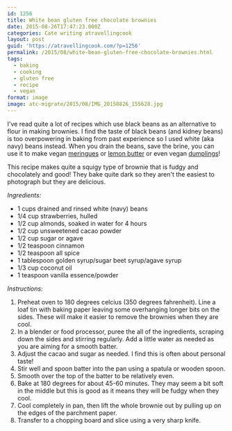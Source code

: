 ```yaml
---
id: 1256
title: White bean gluten free chocolate brownies
date: 2015-08-26T17:47:23.000Z
categories: Cate writing atravellingcook
layout: post
guid: 'https://atravellingcook.com/?p=1256'
permalink: /2015/08/white-bean-gluten-free-chocolate-brownies.html
tags:
  - baking
  - cooking
  - gluten free
  - recipe
  - vegan
format: image
image: atc-migrate/2015/08/IMG_20150826_155628.jpg
---
```


I've read quite a lot of recipes which use black beans as an alternative to flour in making brownies. I find the taste of black beans (and kidney beans) is too overpowering in baking from past experience so I used white (aka navy) beans instead. When you drain the beans, save the brine, you can use it to make vegan [meringues](https://atravellingcook.com/2015/05/egg-free-meringues.html) or [lemon butter](https://atravellingcook.com/2015/05/egg-free-lemon-butter.html) or even vegan [dumplings](https://atravellingcook.com/2015/08/egg-free-potato-dumplings.html)!

This recipe makes quite a squigy type of brownie that is fudgy and chocolately and good! They bake quite dark so they aren't the easiest to photograph but they are delicious.

_Ingredients:_

-   1 cups drained and rinsed white (navy) beans
-   1/4 cup strawberries, hulled
-   1/2 cup almonds, soaked in water for 4 hours
-   1/2 cup unsweetened cacao powder
-   1/2 cup sugar or agave
-   1/2 teaspoon cinnamon
-   1/2 teaspoon all spice
-   1 tablespoon golden syrup/sugar beet syrup/agave syrup
-   1/3 cup coconut oil
-   1 teaspoon vanilla essence/powder

_Instructions:_

1.  Preheat oven to 180 degrees celcius (350 degrees fahrenheit). Line a loaf tin with baking paper leaving some overhanging longer bits on the sides. These will make it easier to remove the brownies when they are cool.
2.  In a blender or food processor, puree the all of the ingredients, scraping down the sides and stirring regularly. Add a little water as needed as you are aiming for a smooth batter.
3.  Adjust the cacao and sugar as needed. I find this is often about personal taste!
4.  Stir well and spoon batter into the pan using a spatula or wooden spoon.
5.  Smooth over the top of the batter to be relatively even.
6.  Bake at 180 degrees for about 45-60 minutes. They may seem a bit soft in the middle but this is good as it means they will be fudgy when they cool.
7.  Cool completely in pan, then lift the whole brownie out by pulling up on the edges of the parchment paper.
8.  Transfer to a chopping board and slice using a very sharp knife.
